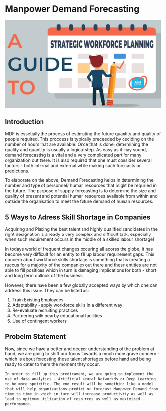 # Manpower Demand Forecasting

<img src="MDF.jpg"
     alt="Manpower-Demand-Forecasting"
     style="float: center; margin-right: 10px;" />

## Introduction

MDF is essetially the process of estimating the future quantity and quality of people required. This proccess is typically preceeded by deciding on the number of hours that are available. Once that is done; determining the quality and quantity is usually a logical step. As easy as it may sound, demand forecasting is a vital and a very complicated part for many organization out there. It is also required that one must consider several factors - both internal and external while making such forecasts or predictions.

To elaborate on the above, Demand Forecasting helps in determining the number and type of personnel/ human resources that might be requried in the future. The purpose of supply forecasting is to determine the size and quality of present and potential human resources available from within and outside the organisation to meet the future demand of human resources.

##  5 Ways to Adress Skill Shortage in Companies

Acquiring and Placing the best talent and highly qualified candidates in the right designation is already a very complex and difficult task, especially when such requirement occurs in the middle of a skilled labour shortage!

In todays world of frequent changes occuring all acorss the globe, it has become very difficult for an entity to fill up labour requirement gaps. This concern about workforce skills shortage is something that is creating a ruccus for a majority of the companies out there and these entities are not able to fill positions which in turn is damaging implications for both - short and long term outlook of the business.

However, there have been a few globally accepted ways by which one can address this issue. They can be listed as:

1. Train Existing Employees
2. Adaptability - apply workforce skills in a different way
3. Re-evaluate recruiting practices
4. Partnering with nearby educational facilities
5. Use of contingent workers

## Probelm Statement

Now, since we have a better and deeper understanding of the problem at hand, we are going to shift our focus towards a much more grave concern - which is about forecsting these talent shortages before hand and being ready to cater to them the moment they occur. 

    In order to fill up this predicament, we are going to implement the use of data analytics - Artificial Neural Networkds or Deep Learning to be more speicific. The end result will be something like a model that will help organizations predict or forecast Manpower Demand from time to time in which in turn will increase productivity as well as lead to optimum utilization of resources as well as maximized performance.